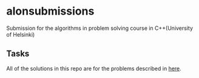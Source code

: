 # alonsubmissions
Submission for the algorithms in problem solving course in C++(University of Helsinki)
## Tasks
All of the solutions in this repo are for the problems described in [here](https://cses.fi/alon/list/).
